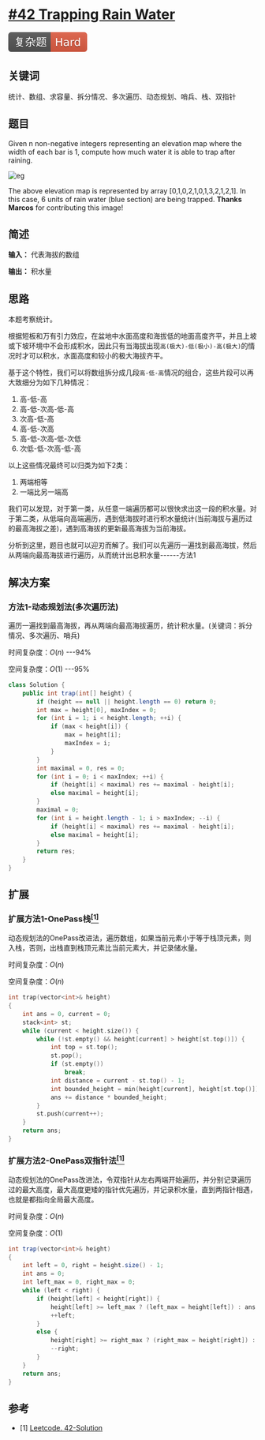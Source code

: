 # [#42 Trapping Rain Water](https://leetcode.com/explore/interview/card/microsoft/30/array-and-strings/211/)

![Hard](/figures/Hard.svg)

## 关键词

统计、数组、求容量、拆分情况、多次遍历、动态规划、哨兵、栈、双指针

## 题目

Given n non-negative integers representing an elevation map where the width of each bar is 1, compute how much water it is able to trap after raining.

![eg](https://assets.leetcode.com/uploads/2018/10/22/rainwatertrap.png)

The above elevation map is represented by array [0,1,0,2,1,0,1,3,2,1,2,1]. In this case, 6 units of rain water (blue section) are being trapped. **Thanks Marcos** for contributing this image!

## 简述

**输入：** 代表海拔的数组

**输出：** 积水量

## 思路

本题考察统计。

根据短板和万有引力效应，在盆地中水面高度和海拔低的地面高度齐平，并且上坡或下坡环境中不会形成积水，因此只有当海拔出现`高(极大)-低(极小)-高(极大)`的情况时才可以积水，水面高度和较小的极大海拔齐平。

基于这个特性，我们可以将数组拆分成几段`高-低-高`情况的组合，这些片段可以再大致细分为如下几种情况：

1. 高-低-高
2. 高-低-次高-低-高
3. 次高-低-高
4. 高-低-次高
5. 高-低-次高-低-次低
6. 次低-低-次高-低-高

以上这些情况最终可以归类为如下2类：

1. 两端相等
2. 一端比另一端高

我们可以发现，对于第一类，从任意一端遍历都可以很快求出这一段的积水量。对于第二类，从低端向高端遍历，遇到低海拔时进行积水量统计(当前海拔与遍历过的最高海拔之差)，遇到高海拔的更新最高海拔为当前海拔。

分析到这里，题目也就可以迎刃而解了。我们可以先遍历一遍找到最高海拔，然后从两端向最高海拔进行遍历，从而统计出总积水量------方法1

## 解决方案

### 方法1-动态规划法(多次遍历法)

遍历一遍找到最高海拔，再从两端向最高海拔遍历，统计积水量。(关键词：拆分情况、多次遍历、哨兵)

时间复杂度：$O(n)$ ---94%

空间复杂度：$O(1)$ ---95%

``` java
class Solution {
    public int trap(int[] height) {
        if (height == null || height.length == 0) return 0;
        int max = height[0], maxIndex = 0;
        for (int i = 1; i < height.length; ++i) {
            if (max < height[i]) {
                max = height[i];
                maxIndex = i;
            }
        }
        int maximal = 0, res = 0;
        for (int i = 0; i < maxIndex; ++i) {
            if (height[i] < maximal) res += maximal - height[i];
            else maximal = height[i];
        }
        maximal = 0;
        for (int i = height.length - 1; i > maxIndex; --i) {
            if (height[i] < maximal) res += maximal - height[i];
            else maximal = height[i];
        }
        return res;
    }
}
```

## 扩展

### 扩展方法1-OnePass栈[$^{[1]}$](#refer-anchor-1)

动态规划法的OnePass改进法，遍历数组，如果当前元素小于等于栈顶元素，则入栈，否则，出栈直到栈顶元素比当前元素大，并记录储水量。

时间复杂度：$O(n)$

空间复杂度：$O(n)$

``` c++
int trap(vector<int>& height)
{
    int ans = 0, current = 0;
    stack<int> st;
    while (current < height.size()) {
        while (!st.empty() && height[current] > height[st.top()]) {
            int top = st.top();
            st.pop();
            if (st.empty())
                break;
            int distance = current - st.top() - 1;
            int bounded_height = min(height[current], height[st.top()]) - height[top];
            ans += distance * bounded_height;
        }
        st.push(current++);
    }
    return ans;
}
```

### 扩展方法2-OnePass双指针法[$^{[1]}$](#refer-anchor-1)

动态规划法的OnePass改进法，令双指针从左右两端开始遍历，并分别记录遍历过的最大高度，最大高度更矮的指针优先遍历，并记录积水量，直到两指针相遇，也就是都指向全局最大高度。

时间复杂度：$O(n)$

空间复杂度：$O(1)$

``` java
int trap(vector<int>& height)
{
    int left = 0, right = height.size() - 1;
    int ans = 0;
    int left_max = 0, right_max = 0;
    while (left < right) {
        if (height[left] < height[right]) {
            height[left] >= left_max ? (left_max = height[left]) : ans += (left_max - height[left]);
            ++left;
        }
        else {
            height[right] >= right_max ? (right_max = height[right]) : ans += (right_max - height[right]);
            --right;
        }
    }
    return ans;
}
```

## 参考

<div id="refer-anchor-1"></div>

+ [1] [Leetcode. 42-Solution](https://leetcode.com/problems/trapping-rain-water/solution/)
